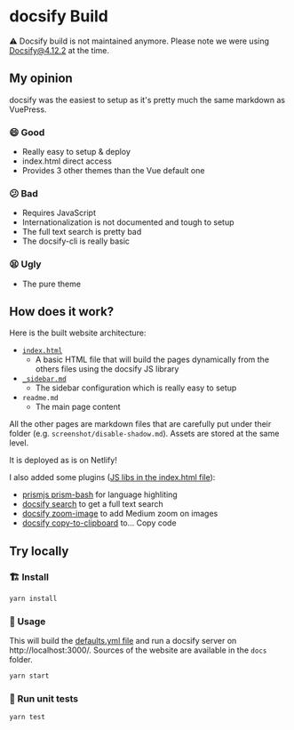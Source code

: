 # docsify Build

:warning: Docsify build is not maintained anymore. Please note we were using Docsify@4.12.2 at the time.

## My opinion

docsify was the easiest to setup as it's pretty much the same markdown as VuePress.

### 😄 Good

- Really easy to setup & deploy
- index.html direct access
- Provides 3 other themes than the Vue default one

### 😕 Bad

- Requires JavaScript
- Internationalization is not documented and tough to setup
- The full text search is pretty bad
- The docsify-cli is really basic

### 😫 Ugly

- The pure theme

## How does it work?

Here is the built website architecture:

- [`index.html`](./templates/index.html)
  - A basic HTML file that will build the pages dynamically from the others files using the docsify JS library
- [`_sidebar.md`](./templates/_sidebar.md.handlebars)
  - The sidebar configuration which is really easy to setup
- `readme.md`
  - The main page content

All the other pages are markdown files that are carefully put under their folder (e.g. `screenshot/disable-shadow.md`). Assets are stored at the same level.

It is deployed as is on Netlify!

I also added some plugins ([JS libs in the index.html file](./templates/index.html#L27)):

- [prismjs prism-bash](https://docsify.js.org/#/language-highlight) for language highliting
- [docsify search](https://docsify.js.org/#/plugins?id=full-text-search) to get a full text search
- [docsify zoom-image](https://docsify.js.org/#/plugins?id=zoom-image) to add Medium zoom on images
- [docsify copy-to-clipboard](https://docsify.js.org/#/plugins?id=copy-to-clipboard) to... Copy code

## Try locally

### 🏗 Install

```sh
yarn install
```

### 🚀 Usage

This will build the [defaults.yml file](../../defaults.yml) and run a docsify server on http://localhost:3000/. Sources of the website are available in the `docs` folder.

```sh
yarn start
```

### 🚧 Run unit tests

```sh
yarn test
```
